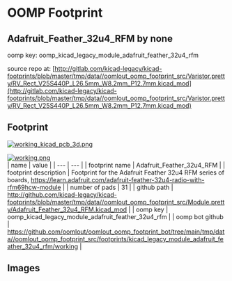 # OOMP Footprint  
## Adafruit_Feather_32u4_RFM  by none  
  
oomp key: oomp_kicad_legacy_module_adafruit_feather_32u4_rfm  
  
source repo at: [http://gitlab.com/kicad-legacy/kicad-footprints/blob/master/tmp/data//oomlout_oomp_footprint_src/Varistor.pretty/RV_Rect_V25S440P_L26.5mm_W8.2mm_P12.7mm.kicad_mod](http://gitlab.com/kicad-legacy/kicad-footprints/blob/master/tmp/data//oomlout_oomp_footprint_src/Varistor.pretty/RV_Rect_V25S440P_L26.5mm_W8.2mm_P12.7mm.kicad_mod)  
## Footprint  
  
[![working_kicad_pcb_3d.png](working_kicad_pcb_3d_600.png)](working_kicad_pcb_3d.png)  
  
[![working.png](working_600.png)](working.png)  
| name | value | 
| --- | --- | 
| footprint name | Adafruit_Feather_32u4_RFM | 
| footprint description | Footprint for the Adafruit Feather 32u4 RFM series of boards, https://learn.adafruit.com/adafruit-feather-32u4-radio-with-rfm69hcw-module | 
| number of pads | 31 | 
| github path | http://github.com/kicad-legacy/kicad-footprints/blob/master/tmp/data//oomlout_oomp_footprint_src/Module.pretty/Adafruit_Feather_32u4_RFM.kicad_mod | 
| oomp key | oomp_kicad_legacy_module_adafruit_feather_32u4_rfm | 
| oomp bot github | https://github.com/oomlout/oomlout_oomp_footprint_bot/tree/main/tmp/data//oomlout_oomp_footprint_src/footprints/kicad_legacy_module_adafruit_feather_32u4_rfm/working | 
## Images  

